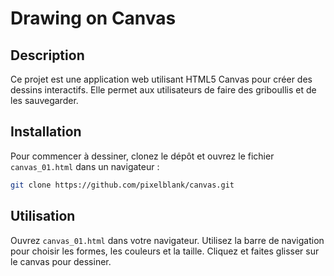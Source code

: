 # Drawing on Canvas

## Description
Ce projet est une application web utilisant HTML5 Canvas pour créer des dessins interactifs. 
Elle permet aux utilisateurs de faire des griboullis et de les sauvegarder.

## Installation
Pour commencer à dessiner, clonez le dépôt et ouvrez le fichier `canvas_01.html` dans un navigateur :
```bash
git clone https://github.com/pixelblank/canvas.git
```
## Utilisation
Ouvrez `canvas_01.html` dans votre navigateur. Utilisez la barre de navigation pour choisir les formes, les couleurs et la taille. Cliquez et faites glisser sur le canvas pour dessiner.



